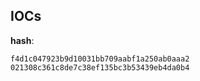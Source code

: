 
## IOCs

__hash__:

```text
f4d1c047923b9d10031bb709aabf1a250ab0aaa2
021308c361c8de7c38ef135bc3b53439eb4da0b4
```